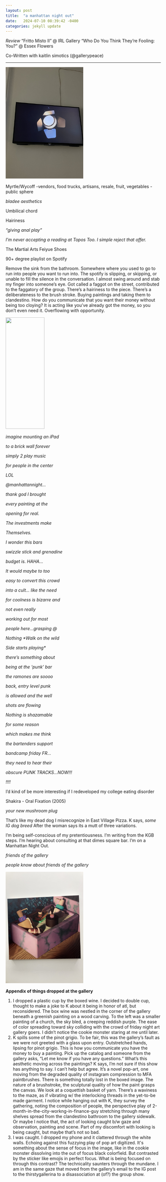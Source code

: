```yaml
---
layout: post
title:  "a manhattan night out"
date:   2024-07-10 08:39:42 -0400
categories: jekyll update
---
```

<i>Review</i>
“Fritto Misto II” @ IRL Gallery 
“Who Do You Think They’re Fooling: You?” @ Essex Flowers 

Co-Written with kaitlin simotics (@gallerypeace)

---------------

<img src="../assets/img/spotlight.jpg" width="auto !important;" height="360px !important;" style="width:50%;">

Myrtle/Wycoff
-vendors, food trucks, artisans, resale, fruit, vegetables 
-public sphere 

<i>bladee aesthetics</i> 

Umbilical chord

Hairiness 

<i>“giving anal play”</i>

<i>I’m never accepting a reading at Topos Too. I simple reject that offer.</i>

The Martial Arts 
Feiyue Shoes  

90+ degree playlist on Spotify

Remove the sink from the bathroom. Somewhere where you used to go to run into people you want to run into. The spotify is slipping, or skipping, or unable to fill the silence in the conversation. I almost swing around and stab my finger into someone’s eye. Got called a faggot on the street, contributed to the faggatory of the group. There’s a hairiness to the piece. There’s a deliberateness to the brush stroke. Buying paintings and taking them to clandestino. How do you communicate that you want their money without being too cloying? It is acting like you’ve already got the money, so you don’t even need it. Overflowing with opportunity. 

<img src="../assets/img/new york.jpg" width="auto !important;" height="360px !important;" style="width:50%;">


<i>imagine mounting an iPad 

to a brick wall forever

simply 2 play music 

for people in the center

LOL

@manhattannight…

thank god I brought 

every painting at the 

opening for real. 

The investments make

Themselves.

I wonder this bars

swizzle stick and grenadine 

budget is. HAHA…

It would maybe to too 

easy to convert this crowd 

into a cult… like the need 

for coolness is bizarre and

not even really 

working out for most 

people here…grasping @ 

Nothing *Walk on the wild 

Side starts playing*


there’s something about 

being at the ‘punk’ bar 

the ramones are soooo

back, entry level punk 

is allowed and the well

shots are flowing

Nothing is shazamable

for some reason 

which makes me think 

the bartenders support 

bandcamp friday FR…

they need to hear their 

obscure PUNK TRACKS…NOW!!!

!!!!</i>

I’d kind of be more interesting if I redeveloped my college eating disorder

Shakira - Oral Fixation (2005) 

<i>your new mushroom plug</i>

That’s like my dead dog
I misrecognize in East Village 
Pizza. K says, <i>some IG dog breed</i>
After the woman says its a mutt of 
three variations. 

I’m being self-conscious of my pretentiousness. I’m writing from the KGB steps. I’m hearing about consulting at that dimes square bar. I’m on a Manhattan Night Out. 

<i>friends of the gallery

people know about friends of the gallery</i> 

<img src="../assets/img/lotion bath.jpg" width="auto !important;" height="360px !important;" style="width:50%;">

<b>Appendix of things dropped at the gallery</b>
1) I dropped a plastic cup by the boxed wine. I decided to double cup, thought to make a joke to K about it being in honor of atl, but reconsidered. The box wine was nestled in the corner of the gallery beneath a greenish painting on a wood carving. To the left was a smaller painting of a church, the sky bled, a creeping reddish purple. The ease of color spreading toward sky colliding with the crowd of friday night art gallery goers. I didn’t notice the cookie monster staring at me until later.
2) K spills some of the pinot grigio. To be fair, this was the gallery’s fault as we were not greeted with a glass upon entry. Outstretched hands, lipsing for pinot grigio. This is how you communicate you have the money to buy a painting. Pick up the catalog and someone from the gallery asks, “Let me know if you have any questions.” What’s this aesthetic moving across the paintings? K says, I’m not sure if this show has anything to say. I can’t help but agree. It’s a novel pop-art, one moving from the degraded quality of instagram compression to MFA paintbrushes. There is something totally lost in the boxed image. The nature of a brushstroke, the sculptural quality of how the paint grasps the canvas. We look at a coquettish basket of yarn. There’s a waviness to the maze, as if vibrating w/ the interlocking threads in the yet-to-be made garment. I notice while hanging out with K, they survey the gathering, noting the composition of people, the perspective play of 2-month-in-the-city-workng-in-finance-guy stretching through many shelves spread from the clandestino bathroom to the gallery sidewalk. Or maybe I notice that, the act of looking caught b/w gaze and observation, painting and scene. Part of my discomfort with looking is being caught, but maybe that’s not so bad. 
3) I was caught. I dropped my phone and it clattered through the white walls. Echoing against this fuzzying play of pop art digitized. It's something about the sense of focus in the image, like in the cookie monster dissolving into the out of focus black colorfield. But contrasted by the sticker like emojis in perfect focus. What is being focused on through this contrast? The technicality saunters through the mundane. I am in the same gaze that moved from the gallery’s email to the IG post to the thirstygallerina to a disassociation at (of?) the group show. 
